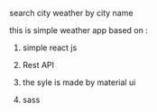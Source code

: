 search city weather by city name 

this is simple weather app  based on :
1) simple react js

 2) Rest API

3) the syle is made by material ui 

4) sass 
